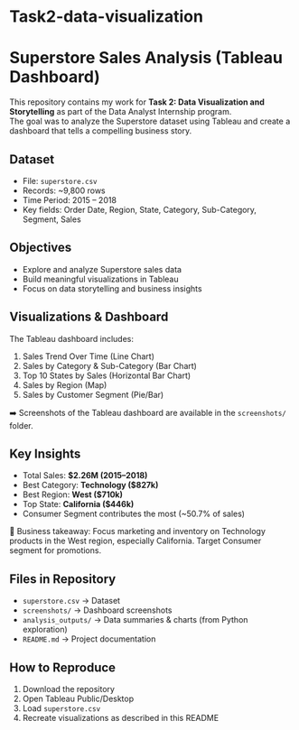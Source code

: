 # Task2-data-visualization
# Superstore Sales Analysis (Tableau Dashboard)

This repository contains my work for **Task 2: Data Visualization and Storytelling** as part of the Data Analyst Internship program.  
The goal was to analyze the Superstore dataset using Tableau and create a dashboard that tells a compelling business story.
## Dataset
- File: `superstore.csv`
- Records: ~9,800 rows
- Time Period: 2015 – 2018
- Key fields: Order Date, Region, State, Category, Sub-Category, Segment, Sales
## Objectives
- Explore and analyze Superstore sales data
- Build meaningful visualizations in Tableau
- Focus on data storytelling and business insights
## Visualizations & Dashboard
The Tableau dashboard includes:
1. Sales Trend Over Time (Line Chart)
2. Sales by Category & Sub-Category (Bar Chart)
3. Top 10 States by Sales (Horizontal Bar Chart)
4. Sales by Region (Map)
5. Sales by Customer Segment (Pie/Bar)

➡️ Screenshots of the Tableau dashboard are available in the `screenshots/` folder.
## Key Insights
- Total Sales: **$2.26M (2015–2018)**
- Best Category: **Technology ($827k)**
- Best Region: **West ($710k)**
- Top State: **California ($446k)**
- Consumer Segment contributes the most (~50.7% of sales)

📌 Business takeaway: Focus marketing and inventory on Technology products in the West region, especially California. Target Consumer segment for promotions.
## Files in Repository
- `superstore.csv` → Dataset
- `screenshots/` → Dashboard screenshots
- `analysis_outputs/` → Data summaries & charts (from Python exploration)
- `README.md` → Project documentation
## How to Reproduce
1. Download the repository
2. Open Tableau Public/Desktop
3. Load `superstore.csv`
4. Recreate visualizations as described in this README

